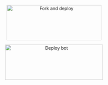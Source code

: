 <div align="center">

<a href="https://baileys-qr.herokuapp.com/api/raganork-qr"><img align="center" src="https://i.imgur.com/vUIRd80.png" alt="Fork and deploy" height="112" width="300" /></a>
<br>


  

  
<a href="https://bit.ly/Sana-Mwol" target="blank"><img align="center" src="/language/Deploy.png" alt="Deploy bot" height="112" width="310" /></a>
  <div>
<br>

  
<div>
<br>
<br>

<div>
  
